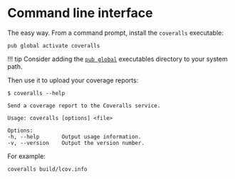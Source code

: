 # Command line interface
The easy way. From a command prompt, install the `coveralls` executable:

```shell
pub global activate coveralls
```
!!! tip
    Consider adding the [`pub global`](https://www.dartlang.org/tools/pub/cmd/pub-global) executables directory to your system path.

Then use it to upload your coverage reports:

```shell
$ coveralls --help

Send a coverage report to the Coveralls service.

Usage: coveralls [options] <file>

Options:
-h, --help       Output usage information.
-v, --version    Output the version number.
```

For example:

```shell
coveralls build/lcov.info
```
